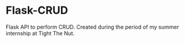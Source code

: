 # Flask-CRUD
Flask API to perform CRUD. Created during the period of my summer internship at Tight The Nut.
